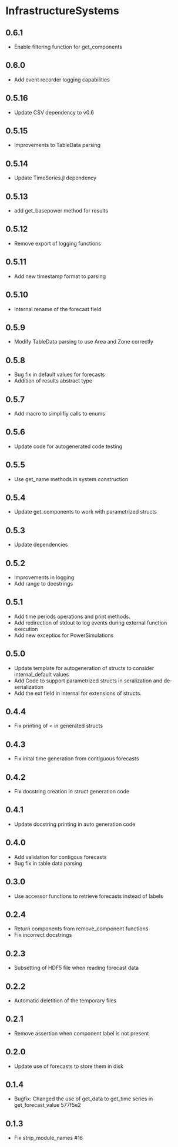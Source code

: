# InfrastructureSystems

## 0.6.1

- Enable filtering function for get_components

## 0.6.0

- Add event recorder logging capabilities

## 0.5.16

- Update CSV dependency to v0.6

## 0.5.15

- Improvements to TableData parsing

## 0.5.14

- Update TimeSeries.jl dependency

## 0.5.13

- add get_basepower method for results

## 0.5.12

- Remove export of logging functions

## 0.5.11

- Add new timestamp format to parsing

## 0.5.10

- Internal rename of the forecast field

## 0.5.9

- Modify TableData parsing to use Area and Zone correctly

## 0.5.8

- Bug fix in default values for forecasts
- Addition of results abstract type

## 0.5.7

- Add macro to simplifiy calls to enums

## 0.5.6

- Update code for autogenerated code testing

## 0.5.5

- Use get_name methods in system construction

## 0.5.4

- Update get_components to work with parametrized structs

## 0.5.3

- Update dependencies

## 0.5.2

- Improvements in logging
- Add range to docstrings

## 0.5.1

- Add time periods operations and print methods.
- Add redirection of stdout to log events during external function execution
- Add new exceptios for PowerSimulations

## 0.5.0

- Update template for autogeneration of structs to consider internal_default values
- Add Code to support parametrized structs in seralization and de-serialization
- Add the ext field in internal for extensions of structs.

## 0.4.4

- Fix printing of < in generated structs

## 0.4.3

- Fix inital time generation from contiguous forecasts

## 0.4.2

- Fix docstring creation in struct generation code

## 0.4.1

- Update docstring printing in auto generation code

## 0.4.0

- Add validation for contigous forecasts
- Bug fix in table data parsing

## 0.3.0

- Use accessor functions to retrieve forecasts instead of labels

## 0.2.4

- Return components from remove_component functions
- Fix incorrect docstrings

## 0.2.3

- Subsetting of HDF5 file when reading forecast data

## 0.2.2

- Automatic deletition of the temporary files

## 0.2.1

- Remove assertion when component label is not present

## 0.2.0

- Update use of forecasts to store them in disk

## 0.1.4

- Bugfix: Changed the use of get_data to get_time series in get_forecast_value 577f5e2

## 0.1.3

- Fix strip_module_names #16
